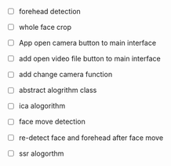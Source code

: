 - [ ] forehead detection 
- [ ] whole face crop 
- [ ] App open camera button to main interface 
- [ ] add open video file button to main interface 
- [ ] add change camera function 
- [ ] abstract alogrithm class 
- [ ] ica alogorithm
- [ ] face move detection 
- [ ] re-detect face and forehead after face move  
- [ ] ssr alogorthm 
  